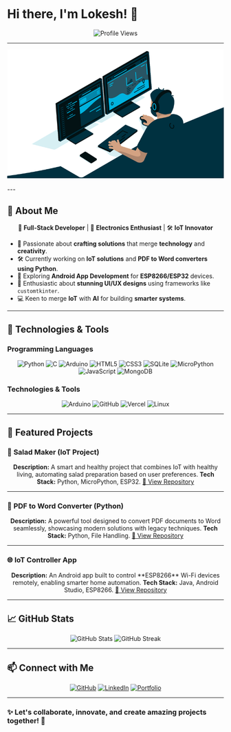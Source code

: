 # Hi there, I'm Lokesh! 👋  
<div align="center">
  <img src="https://komarev.com/ghpvc/?username=Lokimux&color=brightgreen" alt="Profile Views" />
</div>

---
</p>
<img src="https://github.com/Potential17/Potential17/blob/master/user.gif" />
</p>
---

## 🚀 About Me  

<div align="center">
🎨 <b>Full-Stack Developer</b> | 🌟 <b>Electronics Enthusiast</b> | 🛠️ <b>IoT Innovator</b>  
</div>

- 🌟 Passionate about **crafting solutions** that merge **technology** and **creativity**.  
- 🛠️ Currently working on **IoT solutions** and **PDF to Word converters using Python**.  
- 📱 Exploring **Android App Development** for **ESP8266/ESP32** devices.  
- 🎨 Enthusiastic about **stunning UI/UX designs** using frameworks like `customtkinter`.  
- 💻 Keen to merge **IoT** with **AI** for building **smarter systems**.

---

## 🔧 Technologies & Tools  

### **Programming Languages**  
<div align="center">
  <img src="https://img.shields.io/badge/-Python-3776AB?style=for-the-badge&logo=python&logoColor=white" alt="Python"/>
  <img src="https://img.shields.io/badge/-C-00599C?style=for-the-badge&logo=c&logoColor=white" alt="C"/>
  <img src="https://img.shields.io/badge/-Arduino-00979D?style=for-the-badge&logo=arduino&logoColor=white" alt="Arduino"/>
  <img src="https://img.shields.io/badge/-HTML5-E34F26?style=for-the-badge&logo=html5&logoColor=white" alt="HTML5"/>
  <img src="https://img.shields.io/badge/-CSS3-1572B6?style=for-the-badge&logo=css3&logoColor=white" alt="CSS3"/>
  <img src="https://img.shields.io/badge/-SQLite-003B57?style=for-the-badge&logo=sqlite&logoColor=white" alt="SQLite"/>
  <img src="https://img.shields.io/badge/-MicroPython-004B87?style=for-the-badge&logo=python&logoColor=white" alt="MicroPython"/>
  <img src="https://img.shields.io/badge/-JavaScript-F7DF1E?style=for-the-badge&logo=javascript&logoColor=black" alt="JavaScript"/>
  <img src="https://img.shields.io/badge/-MongoDB-47A248?style=for-the-badge&logo=mongodb&logoColor=white" alt="MongoDB"/>
</div>

### **Technologies & Tools**  
<div align="center">
  <img src="https://img.shields.io/badge/-Arduino-00979D?style=for-the-badge&logo=arduino&logoColor=white" alt="Arduino"/>
  <img src="https://img.shields.io/badge/-GitHub-181717?style=for-the-badge&logo=github&logoColor=white" alt="GitHub"/>
  <img src="https://img.shields.io/badge/-Vercel-000000?style=for-the-badge&logo=vercel&logoColor=white" alt="Vercel"/>
  <img src="https://img.shields.io/badge/-Linux-FCC624?style=for-the-badge&logo=linux&logoColor=black" alt="Linux"/>
</div>

---

## 🌟 Featured Projects  

### 🥗 **Salad Maker (IoT Project)**  
<div align="center">
<b>Description:</b> A smart and healthy project that combines IoT with healthy living, automating salad preparation based on user preferences.  
<b>Tech Stack:</b> Python, MicroPython, ESP32.  
<a href="https://github.com/Lokimux/Smart-Salad-Maker">🔗 View Repository</a>
</div>

---

### 📂 **PDF to Word Converter (Python)**  
<div align="center">
<b>Description:</b> A powerful tool designed to convert PDF documents to Word seamlessly, showcasing modern solutions with legacy techniques.  
<b>Tech Stack:</b> Python, File Handling.  
<a href="https://github.com/Lokimux/PDF-to-Word-Converter">🔗 View Repository</a>
</div>

---

### 🌐 **IoT Controller App**  
<div align="center">
<b>Description:</b> An Android app built to control **ESP8266** Wi-Fi devices remotely, enabling smarter home automation.  
<b>Tech Stack:</b> Java, Android Studio, ESP8266.  
<a href="https://github.com/Lokimux/IoT-Controller-App">🔗 View Repository</a>
</div>

---

## 📈 GitHub Stats  

<div align="center">
  <img src="https://github-readme-stats.vercel.app/api?username=Lokimux&show_icons=true&theme=radical" width="45%" alt="GitHub Stats"/>
  <img src="https://github-readme-streak-stats.herokuapp.com/?user=Lokimux&theme=radical" width="45%" alt="GitHub Streak"/>
</div>

---

## 📫 Connect with Me  

<div align="center">
  <a href="https://github.com/Lokimux"><img src="https://img.shields.io/badge/-GitHub-181717?style=for-the-badge&logo=github&logoColor=white" alt="GitHub"/></a>
  <a href="https://linkedin.com/in/YOUR-LINK-HERE"><img src="https://img.shields.io/badge/-LinkedIn-0077B5?style=for-the-badge&logo=linkedin&logoColor=white" alt="LinkedIn"/></a>
  <a href="https://YOUR-PORTFOLIO-LINK.com"><img src="https://img.shields.io/badge/-Portfolio-000000?style=for-the-badge&logo=google-chrome&logoColor=white" alt="Portfolio"/></a>
</div>

---

### ✨ Let's collaborate, innovate, and create amazing projects together! 🌟  
